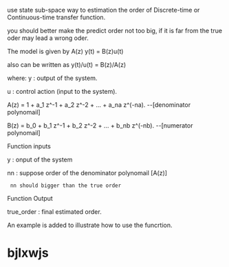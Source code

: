 use state sub-space way to estimation the order of Discrete-time or Continuous-time transfer function.

you should better make the predict order not too big, if it is far from the true oder may lead a wrong oder.

The model is given by           A(z) y(t) = B(z)u(t)

also can be written as          y(t)/u(t) = B(z)/A(z)

where:
  y : output of the system.
  
  u : control action (input to the system).
  
  A(z) = 1 + a_1 z^-1 + a_2 z^-2 + ... + a_na z^(-na). 
   --[denominator polynomail]
  
  B(z) = b_0 + b_1 z^-1 + b_2 z^-2 + ... + b_nb z^(-nb). 
   --[numerator polynomail]

Function inputs

y : onput of the system 

nn : suppose order of the denominator polynomail [A(z)]
     
     nn should bigger than the true order

Function Output

true_order : final estimated order.

An example is added to illustrate how to use the funcrtion.

# bjlxwjs
